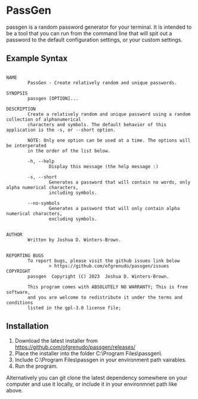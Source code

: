 # PassGen

passgen is a random password generator for your terminal. It is intended to be a tool that you can run from the command line that will spit out a password to the default configuration settings, or your custom settings.

## Example Syntax

```text

NAME
        PassGen - Create relatively random and unique passwords.

SYNOPSIS
        passgen [OPTION]...

DESCRIPTION
        Create a relatively random and unique password using a random collection of alphanumerical
        characters and symbols. The default behavior of this application is the -s, or --short option.

        NOTE: Only one option can be used at a time. The options will be interperated
        in the order of the list below.

        -h, --help
                Display this message (the help message :)

        -s, --short
                Generates a password that will contain no words, only alpha numerical characters,
                including symbols.

        --no-symbols
                Generates a password that will only contain alpha numerical characters,
                excluding symbols.


AUTHOR
        Written by Joshua D. Winters-Brown.


REPORTING BUGS
        To report bugs, please visit the github issues link below
                > https://github.com/ofgrenudo/passgen/issues
COPYRIGHT
        passgen  Copyright (C) 2023  Joshua D. Winters-Brown.

        This program comes with ABSOLUTELY NO WARRANTY; This is free software,
        and you are welcome to redistribute it under the terms and conditions
        listed in the gpl-3.0 license file;
```

## Installation

1. Download the latest installer from https://github.com/ofgrenudo/passgen/releases/
2. Place the installer into the folder C:\Program Files\passgen\
3. Include C:\Program Files\passgen in your environment path vairables.
4. Run the program.

Alternatively you can git clone the latest dependency somewhere on your computer and use it locally, or include it in your environmnet path like above.